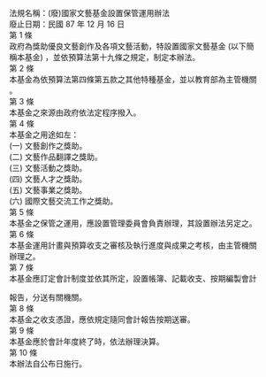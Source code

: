 法規名稱：(廢)國家文藝基金設置保管運用辦法  
廢止日期：民國 87 年 12 月 16 日  
第 1 條  
政府為獎助優良文藝創作及各項文藝活動，特設置國家文藝基金 (以下簡  
稱本基金) ，並依預算法第十九條之規定，制定本辦法。  
第 2 條  
本基金為依預算法第四條第五款之其他特種基金，並以教育部為主管機關  
。  
第 3 條  
本基金之來源由政府依法定程序撥入。  
第 4 條  
本基金之用途如左：  
(一) 文藝創作之獎助。  
(二) 文藝作品翻譯之獎助。  
(三) 文藝活動之獎助。  
(四) 文藝人才之獎助。  
(五) 文藝事業之獎助。  
(六) 國際文藝交流工作之獎助。  
第 5 條  
本基金之保管之運用，應設置管理委員會負責辦理，其設置辦法另定之。  
第 6 條  
本基金運用計畫與預算收支之審核及執行進度與成果之考核，由主管機關  
辦理之。  
第 7 條  
本基金應訂定會計制度並依其所定，設置帳簿、記載收支、按期編製會計  


報告，分送有關機關。  
第 8 條  
本基金之收支憑證，應依規定隨同會計報告按期送審。  
第 9 條  
本基金應於會計年度終了時，依法辦理決算。  
第 10 條  
本辦法自公布日施行。  


